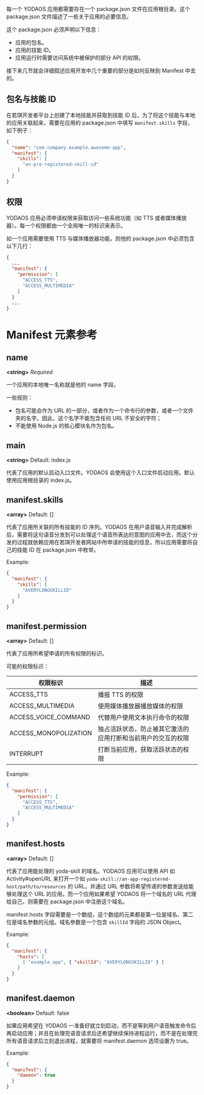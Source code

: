 每一个 YODAOS 应用都需要存在一个 package.json 文件在应用根目录。这个 package.json 文件描述了一些关于应用的必要信息。

这个 package.json 必须声明以下信息：

- 应用的包名。
- 应用的技能 ID。
- 应用运行时需要访问系统中被保护的部分 API 的权限。

接下来几节就会详细叙述应用开发中几个重要的部分是如何反映到 Manifest 中去的。

## 包名与技能 ID

在若琪开发者平台上创建了本地技能并获取到技能 ID 后，为了将这个技能与本地的应用关联起来，需要在应用的 package.json 中填写 `manifest.skills` 字段，如下例子：

```json
{
  "name": "com.company.example.awesome-app",
  "manifest": {
    "skills": [
      "an-pre-registered-skill-id"
    ]
  }
}
```

## 权限

YODAOS 应用必须申请权限来获取访问一些系统功能（如 TTS 或者媒体播放器）。每一个权限都由一个全局唯一的标识来表示。

如一个应用需要使用 TTS 与媒体播放器功能，则他的 package.json 中必须包含以下几行：

```json
{
  ...
  "manifest": {
    "permission": [
      "ACCESS_TTS",
      "ACCESS_MULTIMEDIA"
    ]
  }
  ...
}
```

# Manifest 元素参考

## name

**&lt;string&gt;** *Required*

一个应用的本地唯一名称就是他的 name 字段。

一些规则：

- 包名可能会作为 URL 的一部分，或者作为一个命令行的参数，或者一个文件夹的名字。因此，这个名字不能包含任何 URL 不安全的字符；
- 不能使用 Node.js 的核心模块名作为包名。

## main

**&lt;string&gt;** Default: index.js

代表了应用的默认启动入口文件。YODAOS 会使用这个入口文件启动应用。默认使用应用根目录的 index.js。

## manifest.skills

**&lt;array&gt;** Default: []

代表了应用所关联的所有技能的 ID 序列。YODAOS 在用户语音输入并完成解析后，需要将这句语音分发到可以处理这个语音所表达的意图的应用中去，而这个分发的过程就依赖应用在若琪开发者网站中所申请的技能的信息，所以应用需要将自己的技能 ID 在 package.json 中枚举。

Example:
```json
{
  "manifest": {
    "skills": [
      "AVERYLONGSKILLID"
    ]
  }
}
```

## manifest.permission

**&lt;array&gt;** Default: []

代表了应用所希望申请的所有权限的标识。

可能的权限标识：

权限标识 | 描述
--- | ---
ACCESS_TTS | 播报 TTS 的权限
ACCESS_MULTIMEDIA | 使用媒体播放器播放媒体的权限
ACCESS_VOICE_COMMAND | 代替用户使用文本执行命令的权限
ACCESS_MONOPOLIZATION | 独占活跃状态，防止被其它激活的应用打断和当前用户的交互的权限
INTERRUPT | 打断当前应用，获取活跃状态的权限

Example:
```json
{
  "manifest": {
    "permission": [
      "ACCESS_TTS",
      "ACCESS_MULTIMEDIA"
    ]
  }
}
```

## manifest.hosts

**&lt;array&gt;** Default: []

代表了应用能处理的 yoda-skill 的域名。YODAOS 应用可以使用 API 如 Activity#openURL 来打开一个如 `yoda-skill://an-app-registered-host/path/to/resources` 的 URL，并通过 URL 参数将希望传递的参数发送给能够处理这个 URL 的应用。而一个应用如果希望 YODAOS 将一个域名的 URL 代理给自己，则需要在 package.json 中注册这个域名。

manifest.hosts 字段需要是一个数组，这个数组的元素都是第一位是域名、第二位是域名参数的元组。域名参数是一个包含 `skillId` 字段的 JSON Object。

Example:

```json
{
  "manifest": {
    "hosts": [
      [ "example.app", { "skillId": "AVERYLONGSKILLID" } ]
    ]
  }
}
```

## manifest.daemon

**&lt;boolean&gt;** Default: false

如果应用希望在 YODAOS 一准备好就立刻启动，而不是等到用户语音触发命令后再启动应用；并且在处理完语音请求后还希望继续保持进程运行，而不是在处理完所有语音请求后立刻退出进程，就需要将 manifest.daemon 选项设置为 true。

Example:
```json
{
  "manifest": {
    "daemon": true
  }
}
```
